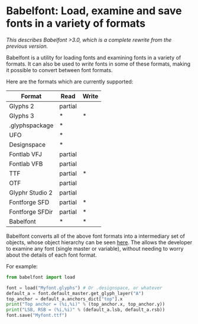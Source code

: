 # Babelfont: Load, examine and save fonts in a variety of formats

*This describes Babelfont >3.0, which is a complete rewrite from the previous version.*

Babelfont is a utility for loading fonts and examining fonts in a variety
of formats. It can also be used to *write* fonts in some of these formats,
making it possible to convert between font formats.

Here are the formats which are currently supported:

| Format          | Read    | Write |
|-----------------|---------|-------|
| Glyphs 2        | partial |       |
| Glyphs 3        | *       | *     |
| .glyphspackage  | *       |       |
| UFO             | *       |       |
| Designspace     | *       |       |
| Fontlab VFJ     | partial |       |
| Fontlab VFB     | partial |       |
| TTF             | partial | *     |
| OTF             | partial |       |
| Glyphr Studio 2 | partial |       |
| Fontforge SFD   | partial | *     |
| Fontforge SFDir | partial | *     |
| Babelfont       | *       | *     |

Babelfont converts all of the above font formats into a intermediary
set of objects, whose object hierarchy can be seen [here](https://simoncozens.github.io/babelfont). The allows
the developer to examine any font (single master or variable), without
needing to worry about the details of each font format.

For example:

```python
from babelfont import load

font = load("Myfont.glyphs") # Or .designspace, or whatever
default_a = font.default_master.get_glyph_layer("A")
top_anchor = default_a.anchors_dict["top"].x
print("Top anchor = (%i,%i)" % (top_anchor.x, top_anchor.y))
print("LSB, RSB = (%i,%i)" % (default_a.lsb, default_a.rsb))
font.save("Myfont.ttf")
```
